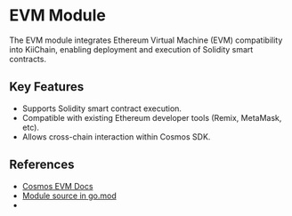 # EVM Module

The EVM module integrates Ethereum Virtual Machine (EVM) compatibility into KiiChain, enabling deployment and execution of Solidity smart contracts.

## Key Features
- Supports Solidity smart contract execution.
- Compatible with existing Ethereum developer tools (Remix, MetaMask, etc).
- Allows cross-chain interaction within Cosmos SDK.

## References
- [Cosmos EVM Docs](https://docs.evmos.org/)
- [Module source in go.mod](../../go.mod)
- 
